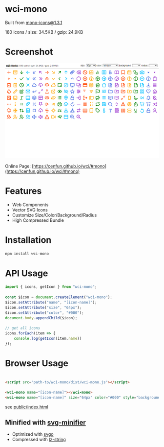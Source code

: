 # wci-mono
Built from [mono-icons@1.3.1](https://github.com/mono-company/mono-icons)  

180 icons / size: 34.5KB / gzip: 24.9KB  



# Screenshot
![screenshot](public/screenshot.png)

Online Page: [https://cenfun.github.io/wci/#mono](https://cenfun.github.io/wci/#mono)

# Features
* Web Components
* Vector SVG Icons 
* Customize Size/Color/Background/Radius
* High Compressed Bundle
# Installation
```sh
npm install wci-mono
```
# API Usage
```js
import { icons, getIcon } from "wci-mono";

const $icon = document.createElement("wci-mono");
$icon.setAttribute("name", "[icon-name]");
$icon.setAttribute("size", "64px");
$icon.setAttribute("color", "#000");
document.body.appendChild($icon);

// get all icons
icons.forEach(item => {
    console.log(getIcon(item.name))
});
```
# Browser Usage
```html

<script src="path-to/wci-mono/dist/wci-mono.js"></script>

<wci-mono name="[icon-name]"></wci-mono>
<wci-mono name="[icon-name]" size="64px" color="#000" style="background:#f5f5f5;"></wci-mono>
```
see [public/index.html](public/index.html)

## Minified with [svg-minifier](https://github.com/cenfun/svg-minifier)
* Optimized with [svgo](https://github.com/svg/svgo)
* Compressed with [lz-string](https://github.com/pieroxy/lz-string)